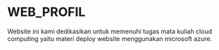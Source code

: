 # WEB_PROFIL
 Website ini kami dedikasikan untuk memenuhi tugas mata kuliah cloud computing yaitu materi deploy website menggunakan microsoft azure.
